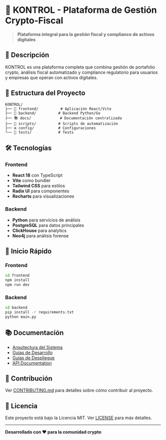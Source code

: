 # 🎯 KONTROL - Plataforma de Gestión Crypto-Fiscal

> **Plataforma integral para la gestión fiscal y compliance de activos digitales**

## 🚀 Descripción

KONTROL es una plataforma completa que combina gestión de portafolio crypto, análisis fiscal automatizado y compliance regulatorio para usuarios y empresas que operan con activos digitales.

## 📁 Estructura del Proyecto

```
KONTROL/
├── 📱 frontend/          # Aplicación React/Vite
├── 🔧 backend/          # Backend Python/Go  
├── 📚 docs/             # Documentación centralizada
├── 🧪 scripts/          # Scripts de automatización
├── ⚙️ config/           # Configuraciones
└── 🧪 tests/            # Tests
```

## 🛠️ Tecnologías

### Frontend
- **React 18** con TypeScript
- **Vite** como bundler
- **Tailwind CSS** para estilos
- **Radix UI** para componentes
- **Recharts** para visualizaciones

### Backend
- **Python** para servicios de análisis
- **PostgreSQL** para datos principales
- **ClickHouse** para analytics
- **Neo4j** para análisis forense

## 🚀 Inicio Rápido

### Frontend
```bash
cd frontend
npm install
npm run dev
```

### Backend
```bash
cd backend
pip install -r requirements.txt
python main.py
```

## 📚 Documentación

- [Arquitectura del Sistema](./docs/architecture/)
- [Guías de Desarrollo](./docs/development/)
- [Guías de Despliegue](./docs/deployment/)
- [API Documentation](./docs/api/)

## 🤝 Contribución

Ver [CONTRIBUTING.md](./CONTRIBUTING.md) para detalles sobre cómo contribuir al proyecto.

## 📄 Licencia

Este proyecto está bajo la Licencia MIT. Ver [LICENSE](./LICENSE) para más detalles.

---

**Desarrollado con ❤️ para la comunidad crypto**